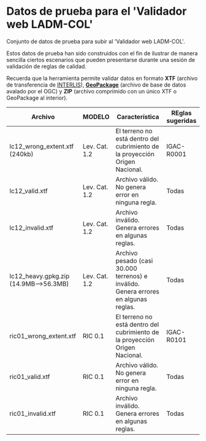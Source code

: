 # Datos de prueba para el 'Validador web LADM-COL'
Conjunto de datos de prueba para subir al 'Validador web LADM-COL'.

Estos datos de prueba han sido construidos con el fin de ilustrar de manera sencilla ciertos escenarios que pueden presentarse durante una sesión de validación de reglas de calidad.

Recuerda que la herramienta permite validar datos en formato **XTF** (archivo de transferencia de [INTERLIS](https://www.interlis.ch/en)), [**GeoPackage**](https://www.ogc.org/standards/geopackage) (archivo de base de datos avalado por el OGC) y **ZIP** (archivo comprimido con un único XTF o GeoPackage al interior).



| Archivo                               | MODELO        | Característica                                               | REglas sugeridas |
| ------------------------------------- | ------------- | ------------------------------------------------------------ | ---------------- |
| lc12_wrong_extent.xtf (240kb)         | Lev. Cat. 1.2 | El terreno no está dentro del cubrimiento de la proyección Origen Nacional. | IGAC-R0001       |
| lc12_valid.xtf                        | Lev. Cat. 1.2 | Archivo válido. No genera error en ninguna regla.            | Todas            |
| lc12_invalid.xtf                      | Lev. Cat. 1.2 | Archivo inválido. Genera errores en algunas reglas.          | Todas            |
| lc12_heavy.gpkg.zip (14.9MB-->56.3MB) | Lev. Cat. 1.2 | Archivo pesado (casi 30.000 terrenos) e inválido. Genera errores en algunas reglas. | Todas            |
| ric01_wrong_extent.xtf                | RIC 0.1       | El terreno no está dentro del cubrimiento de la proyección Origen Nacional. | IGAC-R0101       |
| ric01_valid.xtf                       | RIC 0.1       | Archivo válido. No genera error en ninguna regla.            | Todas            |
| ric01_invalid.xtf                     | RIC 0.1       | Archivo inválido. Genera errores en algunas reglas.          | Todas            |

